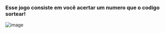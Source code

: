 ### Esse jogo consiste em você acertar um numero que o codigo sortear!

![image](https://github.com/antoniovitor15/jogo-da-adivinhacao/assets/163855604/26b33b02-e52a-4461-8993-edca089c429a)
